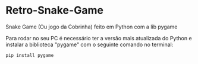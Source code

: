 # Retro-Snake-Game
Snake Game (Ou jogo da Cobrinha) feito em Python com a lib pygame

Para rodar no seu PC é necessário ter a versão mais atualizada do Python e
instalar a biblioteca "pygame" com o seguinte comando no terminal:

    pip install pygame 
